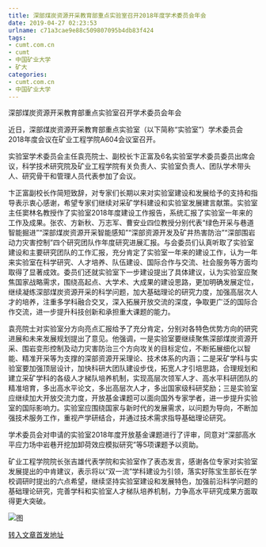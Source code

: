 ```yaml
---
title: 深部煤炭资源开采教育部重点实验室召开2018年度学术委员会年会
date: 2019-04-27 02:23:53
urlname: c71a3cae9e88c509807095b4db83f424
tags: 
- cumt.com.cn
- cumt
- 中国矿业大学
- 矿大
categories:
- cumt.com.cn
- 中国矿业大学
---
```


深部煤炭资源开采教育部重点实验室召开学术委员会年会

近日，深部煤炭资源开采教育部重点实验室（以下简称“实验室”）学术委员会2018年度会议在矿业工程学院A604会议室召开。

实验室学术委员会主任袁亮院士、副校长卞正富及6名实验室学术委员委员出席会议，科学技术研究院及矿业工程学院有关负责人、实验室负责人、团队学术带头人、研究骨干和管理人员代表参加了会议。

卞正富副校长作简短致辞，对专家们长期以来对实验室建设和发展给予的支持和指导表示衷心感谢，希望专家们继续对采矿学科建设和实验室发展建言献策。实验室主任窦林名教授作了实验室2018年度建设工作报告，系统汇报了实验室一年来的工作及成果。张农、方新秋、万志军、曹安业四位教授分别代表“绿色开采与巷道智能掘进”“深部煤炭资源开采智能感知”“深部资源开发及矿井热害防治”“深部围岩动力灾害控制”四个研究团队作年度研究进展汇报。与会委员们认真听取了实验室建设和主要研究团队的工作汇报，充分肯定了实验室一年来的建设工作，认为一年来实验室在科学研究、人才培养、队伍建设、国际合作与交流、社会服务等方面均取得了显著成效。委员们还就实验室下一步建设提出了具体建议，认为实验室应聚焦国家战略需求，围绕高起点、大学术、大成果的建设思路，更加明确发展定位，继续凝练深部煤炭资源开采的科学问题，加大基础理论的研究力度，加强高层次人才的培养，注重多学科融合交叉，深入拓展开放交流的深度，争取更广泛的国际合作交流，进一步提升科技创新和承担重大课题的能力。

袁亮院士对实验室分方向亮点汇报给予了充分肯定，分别对各特色优势方向的研究进展和未来发展规划提出了意见。他强调，一是实验室要继续聚焦深部煤炭资源开采、围岩变形控制及动力灾害防治三个方向攻关的目标定位，不断拓展细化以智能、精准开采等为支撑的深部资源开采理论、技术体系的内涵；二是采矿学科与实验室要加强顶层设计，加快科研大团队建设步伐，拓宽人才引培思路，合理规划和建立采矿学科的各级人才梯队培养机制，实现高层次领军人才、高水平科研团队的精准培育，多出高水平论文，多出高层次人才，多出国家级科研奖励；三是实验室应继续加大开放交流力度，开放基金课题可以面向国外专家学者，进一步提升实验室的国际影响力。实验室应围绕国家与新时代的发展需求，以问题为导向，不断加强技术服务工作，重视产学研结合，并通过技术需求指导基础理论研究。

学术委员会对申请的实验室2018年度开放基金课题进行了评审，同意对“深部高水平应力场中岩巷开挖加卸荷效应模拟研究”等5项课题予以资助。

矿业工程学院院长张吉雄代表学院和实验室作了表态发言，感谢各位专家对实验室发展提出的中肯建议，表示将以“双一流”学科建设为引领，落实好陈宝生部长在学校调研时提出的六点希望，继续坚持实验室建设和发展特色，加强前沿科学问题的基础理论研究，完善学科和实验室人才梯队培养机制，力争高水平研究成果方面取得更大突破。

![图](http://xwzx.cumt.edu.cn/_upload/article/images/8f/28/78d3e714436288ae86ef971ea53c/2deb3949-1c59-49f4-bebb-680dcc036236.jpg)

[转入文章首发地址](http://xwzx.cumt.edu.cn/e8/b6/c513a518326/page.htm)
